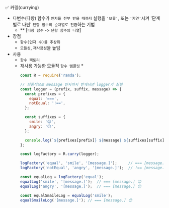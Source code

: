 ✅ 커링(currying)

* 다변수(다항) 함수가 `인자를 전부 받을 때까지` 실행을 `'보류'`, 또는 `'지연'`시켜 '단계별로 나뉜' `단항 함수의 순차열로 전환`하는 기법
  * ** [`다항 함수` -> `단항 함수의 나열`]
* 장점
  * `항수(인자 수)를 추상화`
  * `모듈성`, `재사용성`을 높임
* 사용
  * `함수 팩토리`
  * 재사용 가능한 모듈적 `함수 템플릿`
    * 
    ```js
    const R = require('ramda');

    // 최종적으로 message 인자까지 받게되면 logger가 실행
    const logger = (prefix, suffix, message) => {
      const prefixes = {
        equal: '===',
        notEqual: '!==',
      };

      const suffixes = {
        smile: '😊',
        angry: '😔',
      };

      console.log(`${prefixes[prefix]} ${message} ${suffixes[suffix]}`);
    };

    const logFactory = R.curry(logger);

    logFactory('equal', 'smile', '[message.]');     // === [message.] 😊
    logFactory('notEqual', 'angry', '[message.]');  // !== [message.] 😔

    const equalLog = logFactory('equal');
    equalLog('smile', '[message.]');  // === [message.] 😊
    equalLog('angry', '[message.]');  // === [message.] 😔

    const equalSmaileLog = equalLog('smile');
    equalSmaileLog('[message.]'); // === [message.] 😊
    ```